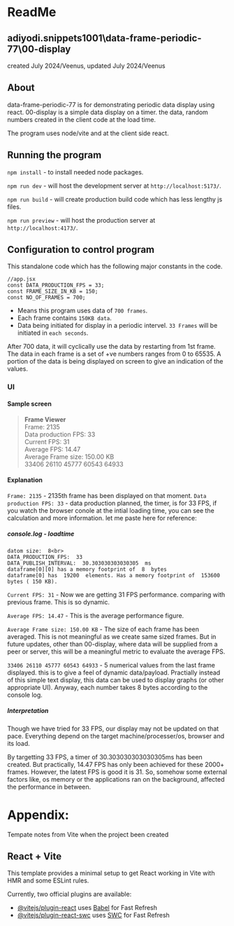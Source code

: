 # ReadMe
## adiyodi.snippets1001\data-frame-periodic-77\00-display
created July 2024/Veenus, updated July 2024/Veenus
## About
data-frame-periodic-77 is for demonstrating periodic data display using react. 
00-display is a simple data display on a timer. the data, random numbers created in the client code at the load time. 

The program uses node/vite and at the client side react.

## Running the program
`npm install` - to install needed node packages.

`npm run dev` - will host the development server at `http://localhost:5173/`. 

`npm run build` - will create production build code which has less lengthy js files. 

`npm run preview` - will host the production server at `http://localhost:4173/`. 

## Configuration to control program
This standalone code which has the following major constants in the code.


```
//app.jsx
const DATA_PRODUCTION_FPS = 33;
const FRAME_SIZE_IN_KB = 150;
const NO_OF_FRAMES = 700;
```

* Means this program uses data of `700 frames`.
* Each frame contains `150KB data`. 
* Data being initiated for display in a periodic intervel. `33 Frames` will be initiated in `each seconds`. 


After 700 data, it will cyclically use the data by restarting from 1st frame. 
The data in each frame is a set of +ve numbers ranges from 0 to 65535. A portion of the data is being displayed on screen to give an indication of the values.

### UI 
#### Sample screen
>**Frame Viewer**<br>
Frame: 2135<br>
Data production FPS: 33<br>
Current FPS: 31<br>
Average FPS: 14.47<br>
Average Frame size: 150.00 KB<br>
33406 26110 45777 60543 64933<br>

#### Explanation

`Frame: 2135` - 2135th frame has been displayed on that moment. 
`Data production FPS: 33` - data production planned, the timer, is for 33 FPS, if you watch the browser conole at the intial loading time, you can see the calculation and more information. let me paste here for reference:
##### console.log - loadtime
``` 
datom size:  8<br>
DATA_PRODUCTION_FPS:  33
DATA_PUBLISH_INTERVAL:  30.303030303030305  ms
dataframe[0][0] has a memory footprint of  8  bytes
dataframe[0] has  19200  elements. Has a memory footprint of  153600  bytes ( 150 KB).
```
`Current FPS: 31` - Now we are getting 31 FPS performance. comparing with previous frame. This is so dynamic.

`Average FPS: 14.47` - This is the average performance figure.

`Average Frame size: 150.00 KB` - The size of each frame has been averaged. This is not meaningful as we create same sized frames. But in future updates, other than 00-display, where data will be supplied from a peer or server, this will be a meaningful metric to evaluate the average FPS. 

`33406 26110 45777 60543 64933` - 5 numerical values from the last frame displayed. this is to give a feel of dynamic data/payload. Practially instead of this simple text display, this data can be used to display graphs (or other appropriate UI). Anyway, each number takes 8 bytes according to the console log. 

##### Interpretation

Though we have tried for 33 FPS, our display may not be updated on that pace. Everything depend on the target machine/processer/os, browser and its load.

By targetting 33 FPS, a timer of 30.303030303030305ms has been created. But practically, 14.47 FPS has only been achieved for these 2000+ frames. However, the latest FPS is good it is 31. So, somehow some external factors like, os memory or the applications ran on the background, affected the performance in between.




# Appendix: 
Tempate notes from Vite when the project been created
## React + Vite

This template provides a minimal setup to get React working in Vite with HMR and some ESLint rules.

Currently, two official plugins are available:

- [@vitejs/plugin-react](https://github.com/vitejs/vite-plugin-react/blob/main/packages/plugin-react/README.md) uses [Babel](https://babeljs.io/) for Fast Refresh
- [@vitejs/plugin-react-swc](https://github.com/vitejs/vite-plugin-react-swc) uses [SWC](https://swc.rs/) for Fast Refresh
